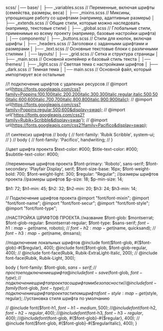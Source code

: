 scss/
│── base/
│   ├── _variables.scss    // Переменные, включая шрифты (семейства, размеры, веса)
│   ├── _mixins.scss       // Миксины, упрощающие работу со шрифтами (например, адаптивные размеры)
│   ├── _extends.scss      // Общие стили, которые можно наследовать (например, текстовые стили)
│   ├── _global.scss       // Глобальные стили, применимые ко всему проекту (например, базовые настройки шрифта)
│
│── components/
│   ├── _buttons.scss      // Стили для кнопок, включая шрифты
│   ├── _headers.scss      // Заголовки с заданными шрифтами и размерами
│   ├── _text.scss         // Основные текстовые блоки с различными стилями
│
│── layouts/
│   ├── _grid.scss         // Сетка и структура страницы
│   ├── _main.scss         // Основной контейнер и базовый стиль текста
│
│── themes/
│   ├── _light.scss        // Светлая тема с настройками шрифтов
│   ├── _dark.scss         // Темная тема
│
│── main.scss              // Основной файл, который импортирует все остальные


//! подключение шрифтов с удаленых ресурсов
// @import url(https://fonts.googleapis.com/css?family=Poppins:100,100italic,200,200italic,300,300italic,regular,italic,500,500italic,600,600italic,700,700italic,800,800italic,900,900italic);
// @import url(https://fonts.googleapis.com/css?family=Poppins:regular,500,600&display=swap);
// @import url('https://fonts.googleapis.com/css2?family=Rubik+Scribble&display=swap');
// @import url(https://fonts.googleapis.com/css2?family=Pacifico&display=swap);

//! синтексиз шрифтов
// body {
//   font-family: 'Rubik Scribble', system-ui;
// }
// body {
//   font-family: 'Pacifico', handwriting;
// }

//цвет шрифта проекта
$text-color: #000;
$title-text-color: #000;
$subtitle-text-color: #000;

//переменные шрифтов проекта
$font-primary: 'Roboto', sans-serif;
$font-secondary: 'Playfair Display', serif;
$font-size-base: 16px;
$font-weight-bold: 700;
$font-weight-light: 300;
$regular: "Regular";
//размеры шрифтов проекта
//размеры шрифтов
$p-size: 18;
$p-min-size: 14;

$h1: 72;
$h1-min: 45;
$h2: 32;
$h2-min: 20;
$h3: 24;
$h3-min: 14;

// Подключение шрифтов проекта
@import "font/font-mixin";
@import "font/font-name";
@import "font/font-secur";
@import "font/font-style";
@import "font/font-type";

//НАСТРОЙКА ШРИФТОВ ПРОЕКТА
//название
$font-glob: $montserrat;
$font-glob-regular: $montserrat-regular;
$font-type: $sans-serif;
$font-h1: map-get($name, roboto);
// $font-h2: map-get($name, quicksand);
// $font-h3: map-get($name, dmsans);


//подключение локальных шрифтов
@include font($font-glob, #{$font-glob}-#{$regular}, 400);
@include font($font-glob, $font-glob-regular, 400);
// @include font-face(Rubik, Rubik-ExtraLight-Italic, 200);
// @include font-face(Rubik, Rubik-Light, 300);

body {
  font-family: $font-glob, $sans-serif; // простое подключение шрифта
  @include font-save($font-glob, $font-type); //подключение шрифта проекта со шрифтами безопасности
  // @include font-family($font-glob, $font-type); //подключение шрифта проекта с типом шрифта
  font-style: map-get($style, regular); //установка стиля шрифта по умолчанию

  // @include font($font-h1, $font-h1-medium, 500);
  // @include font($font-h2, $font-h2-regular, 400);
  // @include font($font-h3, $font-h3-regular, 400);
  // @include font($font-glob, #{$font-glob}-#{$regular}, 400);
  // @include font($font-glob, #{$font-glob}-#{$regularItalic}, 400);
}